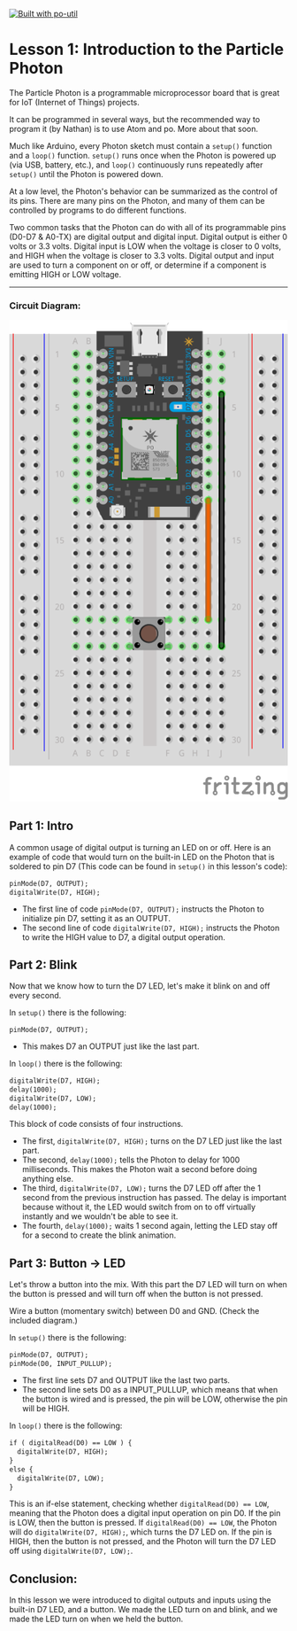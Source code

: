 [![Built with po-util](https://rawgit.com/nrobinson2000/po-util/master/images/built-with-po-util.svg)](https://po-util.com)

# Lesson 1: Introduction to the Particle Photon

The Particle Photon is a programmable microprocessor board that is great for IoT (Internet of Things) projects.

It can be programmed in several ways, but the recommended way to program it (by Nathan) is to use Atom and po.
More about that soon.

Much like Arduino, every Photon sketch must contain a `setup()` function and a `loop()` function. `setup()` runs once when the Photon is powered up (via USB, battery, etc.), and `loop()` continuously runs repeatedly after `setup()` until the Photon is powered down.

At a low level, the Photon's behavior can be summarized as the control of its pins. There are many pins on the Photon, and many of them can be controlled by programs to do different functions.

Two common tasks that the Photon can do with all of its programmable pins (D0-D7 & A0-TX) are digital output and digital input. Digital output is either 0 volts or 3.3 volts. Digital input is LOW when the voltage is closer to 0 volts, and HIGH when the voltage is closer to 3.3 volts. Digital output and input are used to turn a component on or off, or determine if a component is emitting HIGH or LOW voltage.

***

### Circuit Diagram:

![](lesson1-diagram.png)

## Part 1: Intro

A common usage of digital output is turning an LED on or off. Here is an example of code that would turn on the built-in LED on the Photon that is soldered to pin D7 (This code can be found in `setup()` in this lesson's code):

```
pinMode(D7, OUTPUT);
digitalWrite(D7, HIGH);
```

* The first line of code `pinMode(D7, OUTPUT);` instructs the Photon to initialize pin D7, setting it as an OUTPUT.
* The second line of code `digitalWrite(D7, HIGH);` instructs the Photon to write the HIGH value to D7, a digital output operation.

## Part 2: Blink

Now that we know how to turn the D7 LED, let's make it blink on and off every second.

In `setup()` there is the following:

```
pinMode(D7, OUTPUT);
```

* This makes D7 an OUTPUT just like the last part.

In `loop()` there is the following:

```
digitalWrite(D7, HIGH);
delay(1000);
digitalWrite(D7, LOW);
delay(1000);
```

This block of code consists of four instructions.

* The first, `digitalWrite(D7, HIGH);` turns on the D7 LED just like the last part.
* The second, `delay(1000);` tells the Photon to delay for 1000 milliseconds. This makes the Photon wait a second before doing anything else.
* The third, `digitalWrite(D7, LOW);` turns the D7 LED off after the 1 second from the previous instruction has passed. The delay is important because without it, the LED would switch from on to off virtually instantly and we wouldn't be able to see it.
* The fourth, `delay(1000);` waits 1 second again, letting the LED stay off for a second to create the blink animation.

## Part 3: Button -> LED

Let's throw a button into the mix. With this part the D7 LED will turn on when the button is pressed and will turn off when the button is not pressed.

Wire a button (momentary switch) between D0 and GND. (Check the included diagram.)

In `setup()` there is the following:

```
pinMode(D7, OUTPUT);
pinMode(D0, INPUT_PULLUP);
```

* The first line sets D7 and OUTPUT like the last two parts.
* The second line sets D0 as a INPUT_PULLUP, which means that when the button is wired and is pressed, the pin will be LOW, otherwise the pin will be HIGH.

In `loop()` there is the following:

```
if ( digitalRead(D0) == LOW ) {
  digitalWrite(D7, HIGH);
}
else {
  digitalWrite(D7, LOW);
}
```

This is an if-else statement, checking whether `digitalRead(D0) == LOW`, meaning that the Photon does a digital input operation on pin D0. If the pin is LOW, then the button is pressed. If `digitalRead(D0) == LOW`, the Photon will do `digitalWrite(D7, HIGH);`, which turns the D7 LED on. If the pin is HIGH, then the button is not pressed, and the Photon will turn the D7 LED off using `digitalWrite(D7, LOW);`.

## Conclusion:

In this lesson we were introduced to digital outputs and inputs using the built-in D7 LED, and a button. We made the LED turn on and blink, and we made the LED turn on when we held the button.
